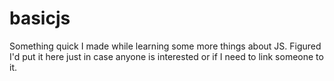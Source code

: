 # basicjs
Something quick I made while learning some more things about JS. Figured I'd put it here just in case anyone is interested or if I need to link someone to it. 
